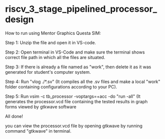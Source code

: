 # riscv_3_stage_pipelined_processor_design
 
How to run using Mentor Graphics Questa SIM:

Step 1: Unzip the file and open it in VS-code.



Step 2: Open terminal in VS-Code and make sure the terminal shows correct file path in which all the files are situated.



Step 3: If there is already a file named as "work", then delete it as it was generated for student's computer system.



Step 4: Run "vlog ./*.sv"  (It compiles all the .sv files and make a local "work" folder containing configurations according to your PC).



Step 5: Run   vsim -c tb_processor -voptargs=+acc -do "run -all"   (It generates the processor.vcd file containing the tested results in graph forms viewed by gtkwave software



All done! 



you can view the processor.vcd file by opening gtkwave by running command "gtkwave" in terminal.
